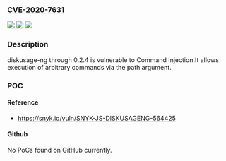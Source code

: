 ### [CVE-2020-7631](https://cve.mitre.org/cgi-bin/cvename.cgi?name=CVE-2020-7631)
![](https://img.shields.io/static/v1?label=Product&message=diskusage-ng&color=blue)
![](https://img.shields.io/static/v1?label=Version&message=All%20versions%20including%200.2.4%20&color=brightgreen)
![](https://img.shields.io/static/v1?label=Vulnerability&message=Command%20Injection&color=brightgreen)

### Description

diskusage-ng through 0.2.4 is vulnerable to Command Injection.It allows execution of arbitrary commands via the path argument.

### POC

#### Reference
- https://snyk.io/vuln/SNYK-JS-DISKUSAGENG-564425

#### Github
No PoCs found on GitHub currently.

